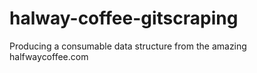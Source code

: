 # halway-coffee-gitscraping
Producing a consumable data structure from the amazing halfwaycoffee.com
